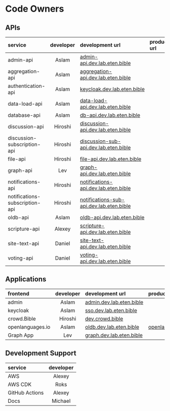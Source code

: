 # Code Owners



## APIs
| service | developer | development url | production url |
| :--- | :----: | :--- | :--- |
| admin-api | Aslam | [admin-api.dev.lab.eten.bible](https://admin-api.dev.lab.eten.bible) | |
| aggregation-api | Aslam | [aggregation-api.dev.lab.eten.bible](https://aggregation-api.dev.lab.eten.bible) | |
| authentication-api | Aslam | [keycloak.dev.lab.eten.bible](https://keycloak.dev.lab.eten.bible) | |
| data-load-api | Aslam | [data-load-api.dev.lab.eten.bible](https://data-load-api.dev.lab.eten.bible) | |
| database-api | Aslam | [db-api.dev.lab.eten.bible](https://db-api.dev.lab.eten.bible) | |
| discussion-api | Hiroshi | [discussion-api.dev.lab.eten.bible](https://discussion-api.dev.lab.eten.bible) | |
| discussion-subscription-api | Hiroshi | [discussion-sub-api.dev.lab.eten.bible](https://discussion-sub-api.dev.lab.eten.bible) | |
| file-api | Hiroshi | [file-api.dev.lab.eten.bible](https://file-api.dev.lab.eten.bible) | |
| graph-api | Lev | [graph-api.dev.lab.eten.bible](https://graph-api.dev.lab.eten.bible) | |
| notifications-api | Hiroshi | [notifications-api.dev.lab.eten.bible](https://notifications-api.dev.lab.eten.bible) | |
| notifications-subscription-api | Hiroshi | [notifications-sub-api.dev.lab.eten.bible](https://notifications-sub-api.dev.lab.eten.bible) | |
| oldb-api | Aslam | [oldb-api.dev.lab.eten.bible](https://oldb-api.dev.lab.eten.bible) | |
| scripture-api | Alexey | [scripture-api.dev.lab.eten.bible](https://scripture-api.dev.lab.eten.bible) | |
| site-text-api | Daniel | [site-text-api.dev.lab.eten.bible](https://site-text-api.dev.lab.eten.bible) | |
| voting-api | Daniel | [voting-api.dev.lab.eten.bible](https://voting-api.dev.lab.eten.bible) | |

## Applications

| frontend | developer | development url | production url |
| :--- | :----: | :--- | :--- |
| admin | Aslam | [admin.dev.lab.eten.bible](https://admin.dev.lab.eten.bible) | |
| keycloak | Aslam | [sso.dev.lab.eten.bible](https://sso.dev.lab.eten.bible) | |
| crowd.Bible | Hiroshi | [dev.crowd.bible](https://dev.crowd.bible) | |
| openlanguages.io | Aslam | [oldb.dev.lab.eten.bible](https://oldb.dev.lab.eten.bible) | [openlanguages.io](https://openlanguages.io) |
| Graph App | Lev | [graph.dev.lab.eten.bible](https://graph.dev.lab.eten.bible) | |

## Development Support
| service | developer |
| :--- | :---: |
| AWS | Alexey | 
| AWS CDK | Roks |
| GitHub Actions | Alexey |
| Docs | Michael |